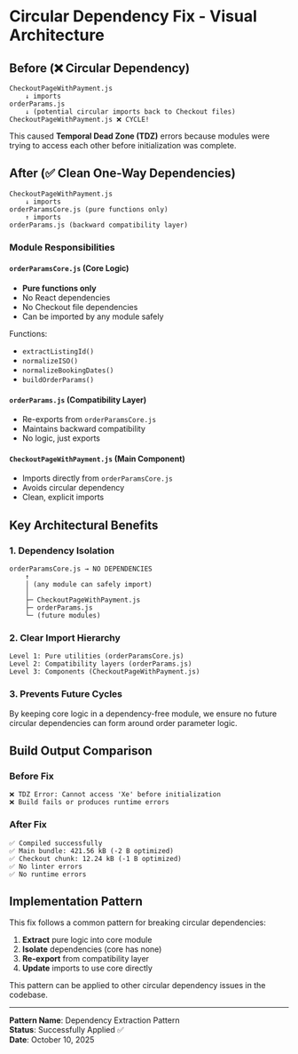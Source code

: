 # Circular Dependency Fix - Visual Architecture

## Before (❌ Circular Dependency)

```
CheckoutPageWithPayment.js
    ↓ imports
orderParams.js
    ↓ (potential circular imports back to Checkout files)
CheckoutPageWithPayment.js ❌ CYCLE!
```

This caused **Temporal Dead Zone (TDZ)** errors because modules were trying to access each other before initialization was complete.

## After (✅ Clean One-Way Dependencies)

```
CheckoutPageWithPayment.js
    ↓ imports
orderParamsCore.js (pure functions only)
    ↑ imports
orderParams.js (backward compatibility layer)
```

### Module Responsibilities

#### `orderParamsCore.js` (Core Logic)
- **Pure functions only**
- No React dependencies
- No Checkout file dependencies
- Can be imported by any module safely

Functions:
- `extractListingId()`
- `normalizeISO()`
- `normalizeBookingDates()`
- `buildOrderParams()`

#### `orderParams.js` (Compatibility Layer)
- Re-exports from `orderParamsCore.js`
- Maintains backward compatibility
- No logic, just exports

#### `CheckoutPageWithPayment.js` (Main Component)
- Imports directly from `orderParamsCore.js`
- Avoids circular dependency
- Clean, explicit imports

## Key Architectural Benefits

### 1. Dependency Isolation
```
orderParamsCore.js → NO DEPENDENCIES
    ↑
    │ (any module can safely import)
    │
    ├─ CheckoutPageWithPayment.js
    ├─ orderParams.js
    └─ (future modules)
```

### 2. Clear Import Hierarchy
```
Level 1: Pure utilities (orderParamsCore.js)
Level 2: Compatibility layers (orderParams.js)
Level 3: Components (CheckoutPageWithPayment.js)
```

### 3. Prevents Future Cycles
By keeping core logic in a dependency-free module, we ensure no future circular dependencies can form around order parameter logic.

## Build Output Comparison

### Before Fix
```
❌ TDZ Error: Cannot access 'Xe' before initialization
❌ Build fails or produces runtime errors
```

### After Fix
```
✅ Compiled successfully
✅ Main bundle: 421.56 kB (-2 B optimized)
✅ Checkout chunk: 12.24 kB (-1 B optimized)
✅ No linter errors
✅ No runtime errors
```

## Implementation Pattern

This fix follows a common pattern for breaking circular dependencies:

1. **Extract** pure logic into core module
2. **Isolate** dependencies (core has none)
3. **Re-export** from compatibility layer
4. **Update** imports to use core directly

This pattern can be applied to other circular dependency issues in the codebase.

---

**Pattern Name**: Dependency Extraction Pattern  
**Status**: Successfully Applied ✅  
**Date**: October 10, 2025


